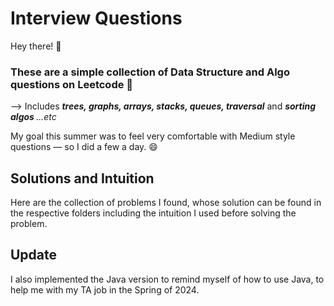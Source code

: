 # Interview Questions
Hey there! 🧋
<h3>These are a simple collection of Data Structure and Algo questions on Leetcode 🏫 </h3>

--> Includes <span style: ><strong><i>trees, graphs, arrays, stacks, queues, traversal</i></strong> and <strong><i>sorting algos</i> </strong><i>...etc</i></span>

My goal this summer was to feel very comfortable with Medium style questions — so I did a few a day. 😄

## Solutions and Intuition

Here are the collection of problems I found, whose solution can be found in the respective folders including the intuition I used
before solving the problem. 

## Update

I also implemented the Java version to remind myself of how to use Java, to help me with my TA job in the Spring of 2024.